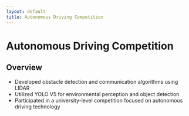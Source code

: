 ```yaml
---
layout: default
title: Autonomous Driving Competition
---
```


<h1>Autonomous Driving Competition</h1>

<h2>Overview</h2>
<ul>
  <li>Developed obstacle detection and communication algorithms using LIDAR</li>
  <li>Utilized YOLO V5 for environmental perception and object detection</li>
  <li>Participated in a university-level competition focused on autonomous driving technology</li>
</ul>
